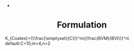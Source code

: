 * <script type="text/javascript" async src="https://cdn.mathjax.org/mathjax/latest/MathJax.js?config=TeX-MML-AM_CHTML"> </script>
# <center>Formulation</center>
K_{Coates}=({\frac{\emptyset}{C})}^m({\frac{BVM}{BVI})}^n\ default:C=10,m=4,n=2
